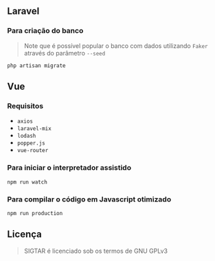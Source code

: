 ## Laravel

### Para criação do banco
> Note que é possível popular o banco com dados utilizando `Faker` através do parâmetro `--seed`

`php artisan migrate`

## Vue

### Requisitos

- `axios`
- `laravel-mix`
- `lodash`
- `popper.js`
- `vue-router`

### Para iniciar o interpretador assistido

`npm run watch`

### Para compilar o código em Javascript otimizado

`npm run production`

## Licença

> SIGTAR é licenciado sob os termos de GNU GPLv3
